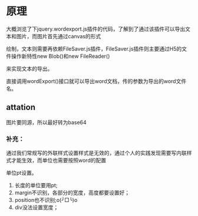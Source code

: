 


# 原理

大概浏览了下jquery.wordexport.js插件的代码，了解到了通过该插件可以导出文本和图片，而图片首先通过canvas的形式

绘制，文本则需要再依赖FileSaver.js插件，FileSaver.js插件则主要通过H5的文件操作新特性new Blob()和new FileReader()

来实现文本的导出。

直接调用wordExport()接口就可以导出word文档，传的参数为导出的word文件名。

## attation
图片要同源，所以最好转为base64

### 补充：

通过我们常规写的外联样式设置样式是无效的，通过个人的实践发现需要写内联样式才能生效，而单位也需要按照word的配置

单位pt设置。

1. 长度的单位要用pt;
2. margin不识别，各部分的宽度，高度都要设置好；
3. position也不识别;o(╯□╰)o
4. div没法设置宽度；